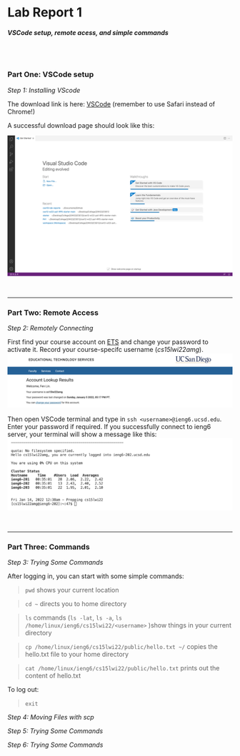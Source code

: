 # Lab Report 1

#### *VSCode setup, remote acess, and simple commands* 
<br />
<br />

### Part One: VSCode setup

*Step 1: Installing VScode*

The download link is here: [VSCode](https://code.visualstudio.com/)  (remember to use Safari instead of Chrome!)

A successful download page should look like this:

![sc1](screenshot1.png)

<br />

***

### Part Two: Remote Access

*Step 2: Remotely Connecting*
<br />

First find your course account on [ETS](https://sdacs.ucsd.edu/~icc/index.php) and change your password to activate it. Record your course-specifc username (*cs15lwi22amg*).
![sc2](screenshot2.png)

Then open VSCode terminal and type in `ssh <username>@ieng6.ucsd.edu`. Enter your password if required. If you successfully connect to ieng6 server, your terminal will show a message like this:
![sc3](screenshot3.png)

<br />

***

### Part Three: Commands
*Step 3: Trying Some Commands*

After logging in, you can start with some simple commands:

> `pwd` shows your current location

> `cd ~` directs you to home directory

> `ls` commands (`ls -lat`, `ls -a`, `ls /home/linux/ieng6/cs15lwi22/<username>` )show things in your current directory

> `cp /home/linux/ieng6/cs15lwi22/public/hello.txt ~/` copies the hello.txt file to your home directory

> `cat /home/linux/ieng6/cs15lwi22/public/hello.txt` prints out the content of hello.txt

To log out: 
> `exit`

*Step 4: Moving Files with scp*

*Step 5: Trying Some Commands*

*Step 6: Trying Some Commands*
